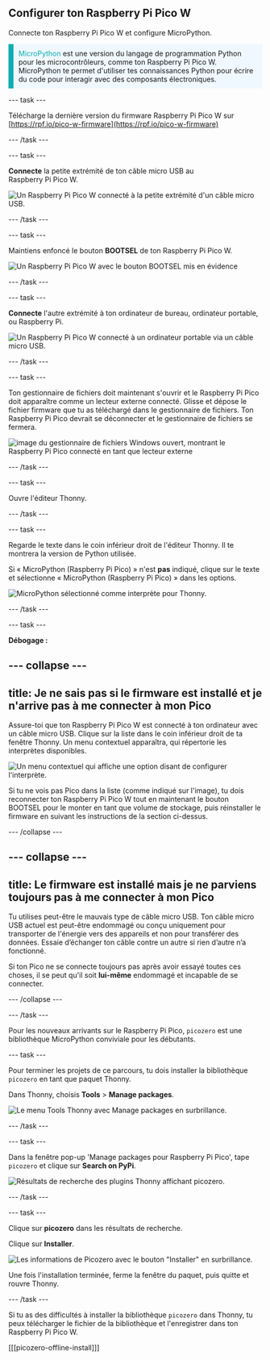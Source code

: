 ## Configurer ton Raspberry Pi Pico W

<div style="display: flex; flex-wrap: wrap">
<div style="flex-basis: 200px; flex-grow: 1; margin-right: 15px;">
Connecte ton Raspberry Pi Pico W et configure MicroPython.
</div>
</div>

<p style='border-left: solid; border-width:10px; border-color: #0faeb0; background-color: aliceblue; padding: 10px;'>
<span style="color: #0faeb0">MicroPython</span> est une version du langage de programmation Python pour les microcontrôleurs, comme ton Raspberry Pi Pico W. MicroPython te permet d'utiliser tes connaissances Python pour écrire du code pour interagir avec des composants électroniques.</p>

--- task ---

Télécharge la dernière version du firmware Raspberry Pi Pico W sur [https://rpf.io/pico-w-firmware](https://rpf.io/pico-w-firmware)

--- /task ---

--- task ---

**Connecte** la petite extrémité de ton câble micro USB au Raspberry Pi Pico W.

![Un Raspberry Pi Pico W connecté à la petite extrémité d'un câble micro USB.](images/pico-top-plug.png)

--- /task ---

--- task ---

Maintiens enfoncé le bouton **BOOTSEL** de ton Raspberry Pi Pico W.

![Un Raspberry Pi Pico W avec le bouton BOOTSEL mis en évidence](images/bootsel.png)

--- /task ---

--- task ---

**Connecte** l'autre extrémité à ton ordinateur de bureau, ordinateur portable, ou Raspberry Pi.

![Un Raspberry Pi Pico W connecté à un ordinateur portable via un câble micro USB.](images/plug-in-pico.png)

--- /task ---

--- task ---

Ton gestionnaire de fichiers doit maintenant s'ouvrir et le Raspberry Pi Pico doit apparaître comme un lecteur externe connecté. Glisse et dépose le fichier firmware que tu as téléchargé dans le gestionnaire de fichiers. Ton Raspberry Pi Pico devrait se déconnecter et le gestionnaire de fichiers se fermera.

![image du gestionnaire de fichiers Windows ouvert, montrant le Raspberry Pi Pico connecté en tant que lecteur externe](images/file_manager.png)

--- /task ---

--- task ---

Ouvre l'éditeur Thonny.

--- /task ---

--- task ---

Regarde le texte dans le coin inférieur droit de l'éditeur Thonny. Il te montrera la version de Python utilisée.

Si « MicroPython (Raspberry Pi Pico) » n'est **pas** indiqué, clique sur le texte et sélectionne « MicroPython (Raspberry Pi Pico) » dans les options.

![MicroPython sélectionné comme interprète pour Thonny.](images/thonny-select-interpreter.png)

--- /task ---

--- task ---

**Débogage :**

--- collapse ---
---
title: Je ne sais pas si le firmware est installé et je n'arrive pas à me connecter à mon Pico
---

Assure-toi que ton Raspberry Pi Pico W est connecté à ton ordinateur avec un câble micro USB. Clique sur la liste dans le coin inférieur droit de ta fenêtre Thonny. Un menu contextuel apparaîtra, qui répertorie les interprètes disponibles.

![Un menu contextuel qui affiche une option disant de configurer l'interprète.](images/no-pico-interpreter.png)

Si tu ne vois pas Pico dans la liste (comme indiqué sur l'image), tu dois reconnecter ton Raspberry Pi Pico W tout en maintenant le bouton BOOTSEL pour le monter en tant que volume de stockage, puis réinstaller le firmware en suivant les instructions de la section ci-dessus.

--- /collapse ---

--- collapse ---
---
title: Le firmware est installé mais je ne parviens toujours pas à me connecter à mon Pico
---

Tu utilises peut-être le mauvais type de câble micro USB. Ton câble micro USB actuel est peut-être endommagé ou conçu uniquement pour transporter de l'énergie vers des appareils et non pour transférer des données. Essaie d’échanger ton câble contre un autre si rien d’autre n’a fonctionné.

Si ton Pico ne se connecte toujours pas après avoir essayé toutes ces choses, il se peut qu'il soit **lui-même** endommagé et incapable de se connecter.

--- /collapse ---

--- /task ---

Pour les nouveaux arrivants sur le Raspberry Pi Pico, `picozero` est une bibliothèque MicroPython conviviale pour les débutants.

--- task ---

Pour terminer les projets de ce parcours, tu dois installer la bibliothèque `picozero` en tant que paquet Thonny.

Dans Thonny, choisis **Tools** > **Manage packages**.

![Le menu Tools Thonny avec Manage packages en surbrillance.](images/thonny-manage-packages.jpg)

--- /task ---

--- task ---

Dans la fenêtre pop-up 'Manage packages pour Raspberry Pi Pico', tape `picozero` et clique sur **Search on PyPi**.

![Résultats de recherche des plugins Thonny affichant picozero.](images/thonny-packages-picozero.jpg)

--- /task ---

--- task ---

Clique sur **picozero** dans les résultats de recherche.

Clique sur **Installer**.

![Les informations de Picozero avec le bouton "Installer" en surbrillance.](images/thonny-install-package.jpg)

Une fois l'installation terminée, ferme la fenêtre du paquet, puis quitte et rouvre Thonny.

--- /task ---

Si tu as des difficultés à installer la bibliothèque `picozero` dans Thonny, tu peux télécharger le fichier de la bibliothèque et l'enregistrer dans ton Raspberry Pi Pico W.

[[[picozero-offline-install]]]
